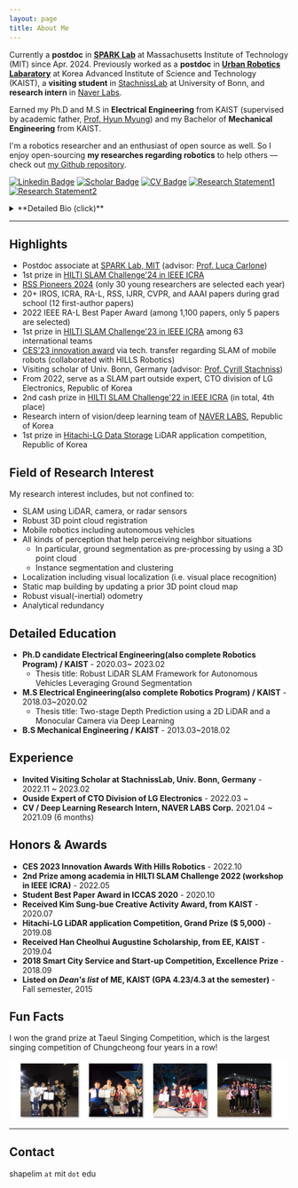 ```yaml
---
layout: page
title: About Me
---
```


<p class="about-text">
<span class="fa fa-briefcase about-icon"></span>
Currently a <strong>postdoc</strong> in <a href="http://web.mit.edu/sparklab/"><strong>SPARK Lab</strong></a> at Massachusetts Institute of Technology (MIT) since Apr. 2024.
Previously worked as a <strong>postdoc</strong> in <a href="https://urobot.kaist.ac.kr/"><strong>Urban Robotics Labaratory</strong></a> at Korea Advanced Institute of Science and Technology (KAIST), a <strong>visiting student</strong> in <a href="https://www.ipb.uni-bonn.de" target="_blank">StachnissLab</a> at University of Bonn, and <strong>research intern</strong> in <a href="https://www.naverlabs.com/" target="_blank">Naver Labs</a>.
</p>

<p class="about-text">
<span class="fa fa-graduation-cap about-icon"></span>
Earned my Ph.D and M.S in <strong>Electrical Engineering</strong> from KAIST (supervised by academic father, <a href="https://urobot.kaist.ac.kr/url_teams/prof-hyunmyung/" target="_blank">Prof. Hyun Myung</a>) and my Bachelor of <strong>Mechanical Engineering</strong> from KAIST.
</p>

<p class="about-text">
<span class="fa fa-code about-icon"></span>
I'm a robotics researcher and an enthusiast of open source as well. So I enjoy open-sourcing <strong>my researches regarding robotics</strong> to help others &mdash; check out <a href="https://github.com/LimHyungTae">my Github repository</a>. 
</p>

[![Linkedin Badge](https://img.shields.io/badge/-LinkedIn-blue?style=flat-square&logo=Linkedin&logoColor=white&link=https://www.linkedin.com/in/hyungtae-lim-34b8a015a/)](https://www.linkedin.com/in/hyungtae-lim-34b8a015a/)
[![Scholar Badge](https://img.shields.io/badge/Scholar-4285F4?style=flat-square&logo=GoogleScholar&logoColor=white&link=https://scholar.google.com/citations?user=S1A3nbIAAAAJ&hl=en)](https://scholar.google.com/citations?user=S1A3nbIAAAAJ&hl=en)
[![CV Badge](https://img.shields.io/badge/CV-navy?style=flat-square&logo=AdobeAcrobatReader&logoColor=white&link=https://github.com/LimHyungTae/LimHyungTae.github.io/blob/master/cv_and_research_statement/cv.pdf)](https://github.com/LimHyungTae/LimHyungTae.github.io/blob/master/cv_and_research_statement/cv.pdf)
[![Research Statement1](https://img.shields.io/badge/Research%20Statement1-darkorange?style=flat-square&logo=ResearchGate&logoColor=white&link=https://github.com/LimHyungTae/LimHyungTae.github.io/blob/master/cv_and_research_statement/research_statement.pdf)](https://github.com/LimHyungTae/LimHyungTae.github.io/blob/master/cv_and_research_statement/research_statement.pdf)
[![Research Statement2](https://img.shields.io/badge/Research%20Statement2-forestgreen?style=flat-square&logo=arXiv&logoColor=white&link=https://arxiv.org/abs/2405.11176)](https://arxiv.org/abs/2405.11176)

<details>
  <summary>**Detailed Bio (click)**</summary>
  Hyungtae Lim is a postdoctoral researcher in the SPARK Lab at the Massachusetts Institute of Technology (MIT) since April 2024.
  Previously, he worked as a postdoctoral researcher in the Urban Robotics Laboratory at the Korea Advanced Institute of Science and Technology (KAIST), a visiting student in StachnissLab at the University of Bonn, and a research intern at Naver Labs.

  He earned his Ph.D. and M.S. degrees in Electrical Engineering from KAIST under the supervision of Prof. Hyun Myung, and his Bachelor's degree in Mechanical Engineering from KAIST.
</details>

---

## Highlights

* Postdoc associate at [SPARK Lab, MIT](https://mit.edu/sparklab/people.html) (advisor: [Prof. Luca Carlone](https://lucacarlone.mit.edu/))
* 1st prize in [HILTI SLAM Challenge'24 in IEEE ICRA](https://construction-robots.github.io/#challenge)
* [RSS Pioneers 2024](https://sites.google.com/view/rsspioneers2024/participants) (only 30 young researchers are selected each year)
* 20+ IROS, ICRA, RA-L, RSS, IJRR, CVPR, and AAAI papers during grad school (12 first-author papers)
* 2022 IEEE RA-L Best Paper Award (among 1,100 papers, only 5 papers are selected)
* 1st prize in [HILTI SLAM Challenge'23 in IEEE ICRA](https://hilti-challenge.com/leader-board-2023.html) among 63 international teams
* [CES'23 innovation award](https://www.ces.tech/innovation-awards/honorees/2023/honorees/h/hi-bot-hologram-image-guide-robot.aspx) via tech. transfer regarding SLAM of mobile robots (collaborated with HILLS Robotics)
* Visiting scholar of Univ. Bonn, Germany (advisor: [Prof. Cyrill Stachniss](https://www.ipb.uni-bonn.de/people/cyrill-stachniss/index.html))
* From 2022, serve as a SLAM part outside expert, CTO division of LG Electronics, Republic of Korea
* 2nd cash prize in [HILTI SLAM Challenge'22 in IEEE ICRA](https://hilti-challenge.com/leader-board-2022.html) (in total, 4th place)
* Research intern of vision/deep learning team of [NAVER LABS](https://www.naverlabs.com/), Republic of Korea
* 1st prize in [Hitachi-LG Data Storage](https://hitachi-lg.com/) LiDAR application competition, Republic of Korea

## Field of Research Interest

My research interest includes, but not confined to:

* SLAM using LiDAR, camera, or radar sensors
* Robust 3D point cloud registration
* Mobile robotics including autonomous vehicles
* All kinds of perception that help perceiving neighbor situations
    * In particular, ground segmentation as pre-processing by using a 3D point cloud
    * Instance segmentation and clustering
* Localization including visual localization (i.e. visual place recognition)
* Static map building by updating a prior 3D point cloud map
* Robust visual(-inertial) odometry
* Analytical redundancy

## Detailed Education

* **Ph.D candidate Electrical Engineering(also complete Robotics Program) / KAIST** - 2020.03~ 2023.02 
  * Thesis title: Robust LiDAR SLAM Framework for Autonomous Vehicles Leveraging Ground Segmentation
* **M.S Electrical Engineering(also complete Robotics Program) / KAIST** - 2018.03~2020.02
  * Thesis title: Two-stage Depth Prediction using a 2D LiDAR and a Monocular Camera via Deep Learning  
* **B.S Mechanical Engineering / KAIST** - 2013.03~2018.02

## Experience

* **Invited Visiting Scholar at StachnissLab, Univ. Bonn, Germany** - 2022.11 ~ 2023.02
* **Ouside Expert of CTO Division of LG Electronics** - 2022.03 ~
* **CV / Deep Learning Research Intern, NAVER LABS Corp.** 2021.04 ~ 2021.09 (6 months)

## Honors & Awards

* **CES 2023 Innovation Awards With Hills Robotics** - 2022.10
* **2nd Prize among academia in HILTI SLAM Challenge 2022 (workshop in IEEE ICRA)** - 2022.05
* **Student Best Paper Award in ICCAS 2020** - 2020.10
* **Received Kim Sung-bue Creative Activity Award, from KAIST** - 2020.07
* **Hitachi-LG LiDAR application Competition, Grand Prize ($ 5,000)** - 2019.08
* **Received Han Cheolhui Augustine Scholarship, from EE, KAIST** - 2019.04
* **2018 Smart City Service and Start-up Competition, Excellence Prize** - 2018.09
* **Listed on _Dean's list_ of ME, KAIST (GPA 4.23/4.3 at the semester)** - Fall semester, 2015

## Fun Facts

I won the grand prize at Taeul Singing Competition, which is the largest singing competition of Chungcheong four years in a row!

![taewool](/img/taewool.png)

--- 

## Contact

shapelim `at` mit `dot` edu

